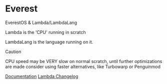 # Everest
EverestOS & Lambda/LambdaLang

Lambda is the 'CPU' running in scratch

LambdaLang is the language running on it.

> [!CAUTION]
> CPU speed may be VERY slow on normal scratch, until further optimizations are made consider using faster alternatives, like Turbowarp or Penguinmod

[Documentation](https://byte-stuff.github.io/Everest)
[Lambda Changelog](docs/LambdaLang/CHANGELOG.md)